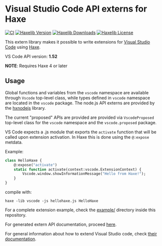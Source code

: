 # Visual Studio Code API externs for Haxe

[![CI](https://img.shields.io/github/workflow/status/vshaxe/vscode-extern/CI.svg?logo=github)](https://github.com/vshaxe/vscode-extern/actions?query=workflow%3ACI)
[![Haxelib Version](https://badgen.net/haxelib/v/vscode)](https://lib.haxe.org/p/vscode)
[![Haxelib Downloads](https://badgen.net/haxelib/d/vscode?color=blue)](https://lib.haxe.org/p/vscode)
[![Haxelib License](https://badgen.net/haxelib/license/vscode)](LICENSE.md)

This extern library makes it possible to write extensions for [Visual Studio Code](https://code.visualstudio.com/)
using [Haxe](https://haxe.org/).

VS Code API version: **1.52**

**NOTE**: Requires Haxe 4 or later

## Usage

Global functions and variables from the `vscode` namespace are available through `Vscode` top-level class,
while types defined in `vscode` namespace are located in the `vscode` package. The node.js API externs are
provided by the [hxnodejs](https://github.com/HaxeFoundation/hxnodejs) library.

The current "proposed" APIs are provided are provided via `VscodeProposed` top-level class for the `vscode` namespace
and the `vscode.proposed` package.

VS Code expects a .js module that exports the `activate` function that will be called upon
extension activation. In Haxe this is done using the `@:expose` metdata.

Example:
```haxe
class HelloHaxe {
    @:expose("activate")
    static function activate(context:vscode.ExtensionContext) {
        Vscode.window.showInformationMessage("Hello from Haxe!");
    }
}
```

compile with:

```
haxe -lib vscode -js hellohaxe.js HelloHaxe
```

For a complete extension example, check the [example/](https://github.com/vshaxe/vscode-extern/tree/master/example) directory inside this repository.

For generated extern API documentation, proceed [here](http://vshaxe.github.io/vscode-extern/).

For general information about how to extend Visual Studio code,
check [their documentation](https://code.visualstudio.com/docs/extensions/overview).
